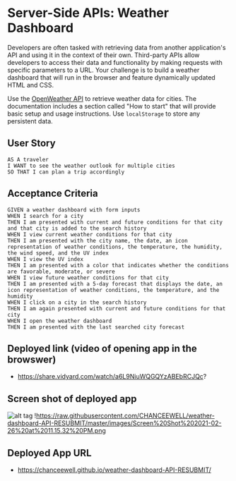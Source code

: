 # Server-Side APIs: Weather Dashboard

Developers are often tasked with retrieving data from another application's API and using it in the context of their own. Third-party APIs allow developers to access their data and functionality by making requests with specific parameters to a URL. Your challenge is to build a weather dashboard that will run in the browser and feature dynamically updated HTML and CSS.

Use the [OpenWeather API](https://openweathermap.org/api) to retrieve weather data for cities. The documentation includes a section called "How to start" that will provide basic setup and usage instructions. Use `localStorage` to store any persistent data.

## User Story

```
AS A traveler
I WANT to see the weather outlook for multiple cities
SO THAT I can plan a trip accordingly
```

## Acceptance Criteria

```
GIVEN a weather dashboard with form inputs
WHEN I search for a city
THEN I am presented with current and future conditions for that city and that city is added to the search history
WHEN I view current weather conditions for that city
THEN I am presented with the city name, the date, an icon representation of weather conditions, the temperature, the humidity, the wind speed, and the UV index
WHEN I view the UV index
THEN I am presented with a color that indicates whether the conditions are favorable, moderate, or severe
WHEN I view future weather conditions for that city
THEN I am presented with a 5-day forecast that displays the date, an icon representation of weather conditions, the temperature, and the humidity
WHEN I click on a city in the search history
THEN I am again presented with current and future conditions for that city
WHEN I open the weather dashboard
THEN I am presented with the last searched city forecast
```


## Deployed link (video of opening app in the browswer)
* https://share.vidyard.com/watch/a6L9NiuWQGQYzABEbRCJQc?

## Screen shot of deployed app
![alt tag](http://raw.githubusercontent.com/CHANCEEWELL/weather-dashboard-API-RESUBMIT/master/images/Screen%20Shot%202021-02-26%20at%2011.15.32%20PM.png/to/img.png)
  !https://raw.githubusercontent.com/CHANCEEWELL/weather-dashboard-API-RESUBMIT/master/images/Screen%20Shot%202021-02-26%20at%2011.15.32%20PM.png

## Deployed App URL

* https://chanceewell.github.io/weather-dashboard-API-RESUBMIT/
